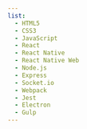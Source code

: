 ```yaml
---
list:
  - HTML5
  - CSS3
  - JavaScript
  - React
  - React Native
  - React Native Web
  - Node.js
  - Express
  - Socket.io
  - Webpack
  - Jest
  - Electron
  - Gulp
---
```

